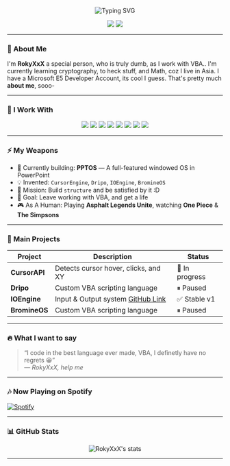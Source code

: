 <!-- Typing Banner -->
<p align="center">
  <img src="https://readme-typing-svg.demolab.com?font=JetBrains+Mono&size=27&duration=4000&pause=1000&center=true&width=460&lines=Hey%2C+I%27m+RokyXxX!;aka+Joy+Boy;Sun+God+?+No,+I'm+The+VBA+Noob!;Math%2C+Rust%2C+Hacking+%26+More..." alt="Typing SVG"/>
</p>

<!-- Profile Badges -->
<p align="center">
  <a href="#"><img src="https://img.shields.io/badge/Discord-%235865F2.svg?style=for-the-badge&logo=discord&logoColor=white"/></a>
  <a href="#"><img src="https://img.shields.io/badge/Asphalt9-FastAF-red?style=for-the-badge&logo=car&logoColor=white"/></a>
</p>


---

### 🚀 About Me

I'm **RokyXxX** a special person, who is truly dumb, as I work with VBA..
I'm currently learning cryptography, to heck stuff, and Math, coz I live in Asia. 
 I have a Microsoft E5 Developer Account, its cool I guess.
 That's pretty much **about me**, sooo-

---

### 🔧 I Work With
<p align="center">
  <img src="https://img.shields.io/badge/Python-3670A0?style=for-the-badge&logo=python&logoColor=ffdd54" />
  <img src="https://img.shields.io/badge/JavaScript-F7DF1E?style=for-the-badge&logo=javascript&logoColor=black" />
  <img src="https://img.shields.io/badge/Rust-%23000000.svg?style=for-the-badge&logo=rust&logoColor=white" />
  <img src="https://img.shields.io/badge/🤓VBA-007620?style=for-the-badge&logo=microsoft&logoColor=white" />
  <img src="https://img.shields.io/badge/Markdown-000000?style=for-the-badge&logo=markdown&logoColor=white" />
  <img src="https://img.shields.io/badge/HTML-E34F26?style=for-the-badge&logo=html5&logoColor=white" />
  <img src="https://img.shields.io/badge/CSS-1572B6?style=for-the-badge&logo=css3&logoColor=white" />
  <img src="https://img.shields.io/badge/Bash-4EAA25?style=for-the-badge&logo=gnubash&logoColor=white" />
</p>

---

### ⚡ My Weapons
- 🔭 Currently building: **PPTOS** — A full-featured windowed OS in PowerPoint
- 💡 Invented: `CursorEngine`, `Dripo`, `IOEngine`, `BromineOS`
- 🎯 Mission: Build `structure` and be satisfied by it :D
- 🧠 Goal: Leave working with VBA, and get a life
- 🎮 As A Human: Playing **Asphalt Legends Unite**, watching **One Piece** & **The Simpsons**

---

### 🌌 Main Projects
| Project | Description | Status |
|--------|-------------|--------|
| **CursorAPI** | Detects cursor hover, clicks, and XY | 🚧 In progress |
| **Dripo** | Custom VBA scripting language | ⏸ Paused |
| **IOEngine** | Input & Output system [GitHub Link](github.com/RokyXxX/IOEngine) | ✅ Stable v1 |
| **BromineOS** | Custom VBA scripting language | ⏸ Paused |

---

### 🔥 What I want to say
> “I code in the best language ever made, VBA, I definetly have no regrets 😀”  
> — *RokyXxX, help me*

---

### 🎶 Now Playing on Spotify
[![Spotify](https://spotify-github-profile.vercel.app/api/view?uid=ss1haigqtrb89qyvxj2iajclo&cover_image=true&theme=default&bar_color=53b14f&bar_color_cover=true)](https://open.spotify.com/user/ss1haigqtrb89qyvxj2iajclo)

---

### 📊 GitHub Stats
<p align="center">
  <img src="https://github-readme-stats.vercel.app/api?username=RokyXxX&show_icons=true&theme=dark&hide=prs&count_private=true" alt="RokyXxX's stats"/>
</p>

---
